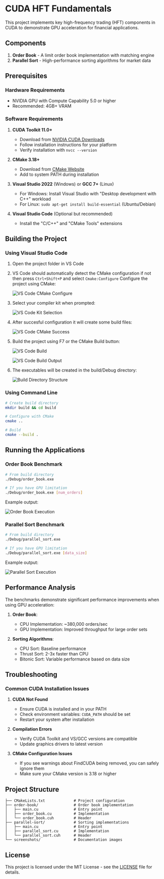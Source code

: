 # CUDA HFT Fundamentals

This project implements key high-frequency trading (HFT) components in CUDA to demonstrate GPU acceleration for financial applications.

## Components

1. **Order Book** - A limit order book implementation with matching engine
2. **Parallel Sort** - High-performance sorting algorithms for market data

## Prerequisites

### Hardware Requirements
- NVIDIA GPU with Compute Capability 5.0 or higher
- Recommended: 4GB+ VRAM

### Software Requirements
1. **CUDA Toolkit 11.0+**
   - Download from [NVIDIA CUDA Downloads](https://developer.nvidia.com/cuda-downloads)
   - Follow installation instructions for your platform
   - Verify installation with `nvcc --version`

2. **CMake 3.18+**
   - Download from [CMake Website](https://cmake.org/download/)
   - Add to system PATH during installation

3. **Visual Studio 2022** (Windows) or **GCC 7+** (Linux)
   - For Windows: Install Visual Studio with "Desktop development with C++" workload
   - For Linux: `sudo apt-get install build-essential` (Ubuntu/Debian)

4. **Visual Studio Code** (Optional but recommended)
   - Install the "C/C++" and "CMake Tools" extensions

## Building the Project

### Using Visual Studio Code

1. Open the project folder in VS Code
2. VS Code should automatically detect the CMake configuration if not then press `Ctrl+Shift+P` and select `Cmake:Configure`
    Configure the project using CMake:

    ![VS Code CMake Configure](screenshots/cmake_configure_menu.jpg)

3. Select your compiler kit when prompted:

   ![VS Code Kit Selection](screenshots/compiler_kit_selection.jpg)

4. After succesful configuration it will create some build files:

   ![VS Code CMake Success](screenshots/configure_success.png)

5. Build the project using F7 or the CMake Build button:

    ![VS Code Build](screenshots/build_output.png)

   ![VS Code Build Output](screenshots/build_output.png)

6. The executables will be created in the build/Debug directory:

   ![Build Directory Structure](screenshots/build_directory.png)

### Using Command Line

```bash
# Create build directory
mkdir build && cd build

# Configure with CMake
cmake ..

# Build
cmake --build .
```

## Running the Applications

### Order Book Benchmark

```bash
# From build directory
./Debug/order_book.exe
```
```bash
# If you have GPU limitation
./Debug/order_book.exe [num_orders]
```

Example output:

![Order Book Execution](screenshots/order_book_execution.png)

### Parallel Sort Benchmark

```bash
# From build directory
./Debug/parallel_sort.exe 
```
```bash
# If you have GPU limitation
./Debug/parallel_sort.exe [data_size]
```

Example output:

![Parallel Sort Execution](screenshots/parallel_sort_execution.png)

## Performance Analysis

The benchmarks demonstrate significant performance improvements when using GPU acceleration:

1. **Order Book**:
   - CPU Implementation: ~380,000 orders/sec
   - GPU Implementation: Improved throughput for large order sets

2. **Sorting Algorithms**:
   - CPU Sort: Baseline performance
   - Thrust Sort: 2-3x faster than CPU
   - Bitonic Sort: Variable performance based on data size

## Troubleshooting

### Common CUDA Installation Issues

1. **CUDA Not Found**
   - Ensure CUDA is installed and in your PATH
   - Check environment variables: `CUDA_PATH` should be set
   - Restart your system after installation

2. **Compilation Errors**
   - Verify CUDA Toolkit and VS/GCC versions are compatible
   - Update graphics drivers to latest version

3. **CMake Configuration Issues**
   - If you see warnings about FindCUDA being removed, you can safely ignore them
   - Make sure your CMake version is 3.18 or higher

## Project Structure

```
├── CMakeLists.txt             # Project configuration
├── order-book/                # Order book implementation
│   ├── main.cu                # Entry point
│   ├── order_book.cu          # Implementation
│   └── order_book.cuh         # Header
├── parallel-sort/             # Sorting implementations
│   ├── main.cu                # Entry point
│   ├── parallel_sort.cu       # Implementation
│   └── parallel_sort.cuh      # Header
└── screenshots/               # Documentation images
```

## License

This project is licensed under the MIT License - see the [LICENSE](LICENSE) file for details.